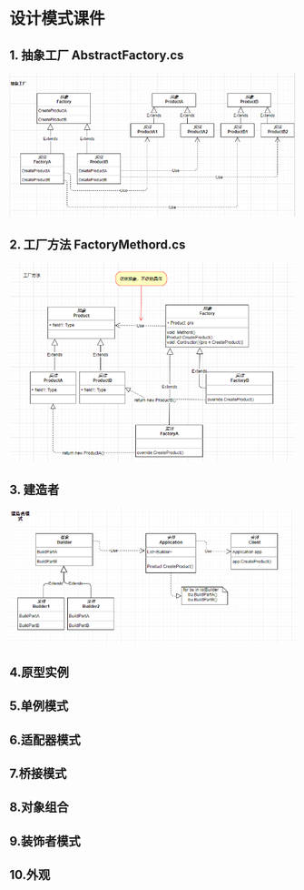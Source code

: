 # 设计模式课件
## 1. 抽象工厂 AbstractFactory.cs
![AbstractFactory](https://github.com/Just-Doing/DesignMode/blob/master/DesignMode/img/AbstractFactory.png)
## 2. 工厂方法 FactoryMethord.cs
![AbstractFactory](https://github.com/Just-Doing/DesignMode/blob/master/DesignMode/img/FactoryMethord.png)
## 3. 建造者
![AbstractFactory](https://github.com/Just-Doing/DesignMode/blob/master/DesignMode/img/builder.png)
## 4.原型实例
## 5.单例模式
## 6.适配器模式
## 7.桥接模式
## 8.对象组合
## 9.装饰者模式
## 10.外观
